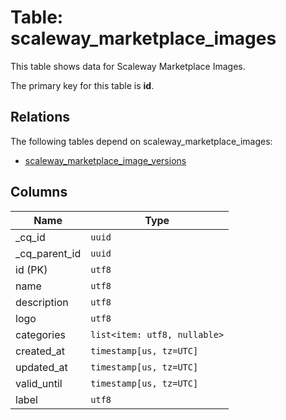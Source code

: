 # Table: scaleway_marketplace_images

This table shows data for Scaleway Marketplace Images.

The primary key for this table is **id**.

## Relations

The following tables depend on scaleway_marketplace_images:
  - [scaleway_marketplace_image_versions](scaleway_marketplace_image_versions.md)

## Columns

| Name          | Type          |
| ------------- | ------------- |
|_cq_id|`uuid`|
|_cq_parent_id|`uuid`|
|id (PK)|`utf8`|
|name|`utf8`|
|description|`utf8`|
|logo|`utf8`|
|categories|`list<item: utf8, nullable>`|
|created_at|`timestamp[us, tz=UTC]`|
|updated_at|`timestamp[us, tz=UTC]`|
|valid_until|`timestamp[us, tz=UTC]`|
|label|`utf8`|